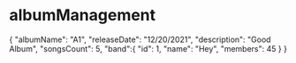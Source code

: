 # albumManagement
{
    "albumName": "A1", 
    "releaseDate": "12/20/2021",
    "description": "Good Album",
    "songsCount": 5,
    "band":{
        "id": 1, 
        "name": "Hey", 
        "members": 45
    }
}
